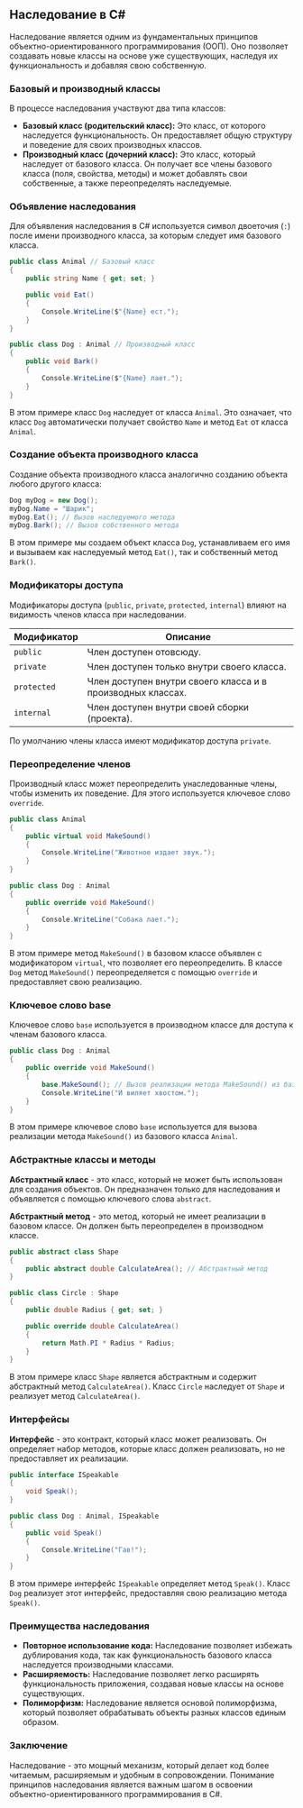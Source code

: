 ## Наследование в C#

Наследование является одним из фундаментальных принципов объектно-ориентированного программирования (ООП). Оно позволяет создавать новые классы на основе уже существующих, наследуя их функциональность и добавляя свою собственную.

### Базовый и производный классы

В процессе наследования участвуют два типа классов:

- **Базовый класс (родительский класс):** Это класс, от которого наследуется функциональность. Он предоставляет общую структуру и поведение для своих производных классов.
- **Производный класс (дочерний класс):** Это класс, который наследует от базового класса. Он получает все члены базового класса (поля, свойства, методы) и может добавлять свои собственные, а также переопределять наследуемые.

### Объявление наследования

Для объявления наследования в C# используется символ двоеточия (`:`) после имени производного класса, за которым следует имя базового класса.

```csharp
public class Animal // Базовый класс
{
    public string Name { get; set; }

    public void Eat()
    {
        Console.WriteLine($"{Name} ест.");
    }
}

public class Dog : Animal // Производный класс
{
    public void Bark()
    {
        Console.WriteLine($"{Name} лает.");
    }
}
```

В этом примере класс `Dog` наследует от класса `Animal`. Это означает, что класс `Dog` автоматически получает свойство `Name` и метод `Eat` от класса `Animal`.

### Создание объекта производного класса

Создание объекта производного класса аналогично созданию объекта любого другого класса:

```csharp
Dog myDog = new Dog();
myDog.Name = "Шарик";
myDog.Eat(); // Вызов наследуемого метода
myDog.Bark(); // Вызов собственного метода
```

В этом примере мы создаем объект класса `Dog`, устанавливаем его имя и вызываем как наследуемый метод `Eat()`, так и собственный метод `Bark()`.

### Модификаторы доступа

Модификаторы доступа (`public`, `private`, `protected`, `internal`) влияют на видимость членов класса при наследовании. 

| Модификатор | Описание |
|---|---|
| `public` | Член доступен отовсюду. |
| `private` | Член доступен только внутри своего класса. |
| `protected` | Член доступен внутри своего класса и в производных классах. |
| `internal` | Член доступен внутри своей сборки (проекта). |

По умолчанию члены класса имеют модификатор доступа `private`. 

### Переопределение членов

Производный класс может переопределить унаследованные члены, чтобы изменить их поведение. Для этого используется ключевое слово `override`. 

```csharp
public class Animal
{
    public virtual void MakeSound()
    {
        Console.WriteLine("Животное издает звук.");
    }
}

public class Dog : Animal
{
    public override void MakeSound()
    {
        Console.WriteLine("Собака лает.");
    }
}
```

В этом примере метод `MakeSound()` в базовом классе объявлен с модификатором `virtual`, что позволяет его переопределить. В классе `Dog` метод `MakeSound()` переопределяется с помощью `override` и предоставляет свою реализацию.

### Ключевое слово base

Ключевое слово `base` используется в производном классе для доступа к членам базового класса. 

```csharp
public class Dog : Animal
{
    public override void MakeSound()
    {
        base.MakeSound(); // Вызов реализации метода MakeSound() из базового класса
        Console.WriteLine("И виляет хвостом.");
    }
}
```

В этом примере ключевое слово `base` используется для вызова реализации метода `MakeSound()` из базового класса `Animal`.

### Абстрактные классы и методы

**Абстрактный класс** - это класс, который не может быть использован для создания объектов. Он предназначен только для наследования и  объявляется с помощью ключевого слова `abstract`. 

**Абстрактный метод** - это метод, который не имеет реализации в базовом классе. Он должен быть переопределен в производном классе. 

```csharp
public abstract class Shape
{
    public abstract double CalculateArea(); // Абстрактный метод
}

public class Circle : Shape
{
    public double Radius { get; set; }

    public override double CalculateArea()
    {
        return Math.PI * Radius * Radius;
    }
}
```

В этом примере класс `Shape` является абстрактным и содержит абстрактный метод `CalculateArea()`. Класс `Circle` наследует от `Shape` и реализует метод `CalculateArea()`.

### Интерфейсы

**Интерфейс** - это контракт, который класс может реализовать. Он определяет набор методов, которые класс должен реализовать, но не предоставляет их реализации. 

```csharp
public interface ISpeakable
{
    void Speak();
}

public class Dog : Animal, ISpeakable
{
    public void Speak()
    {
        Console.WriteLine("Гав!");
    }
}
```

В этом примере интерфейс `ISpeakable` определяет метод `Speak()`. Класс `Dog` реализует этот интерфейс, предоставляя свою реализацию метода `Speak()`.

### Преимущества наследования

- **Повторное использование кода:** Наследование позволяет избежать дублирования кода, так как функциональность базового класса наследуется производными классами.
- **Расширяемость:** Наследование позволяет легко расширять функциональность приложения, создавая новые классы на основе существующих.
- **Полиморфизм:** Наследование является основой полиморфизма, который позволяет обрабатывать объекты разных классов единым образом.

### Заключение

Наследование - это мощный механизм, который делает код более читаемым, расширяемым и удобным в сопровождении. Понимание принципов наследования является важным шагом в освоении объектно-ориентированного программирования в C#.

